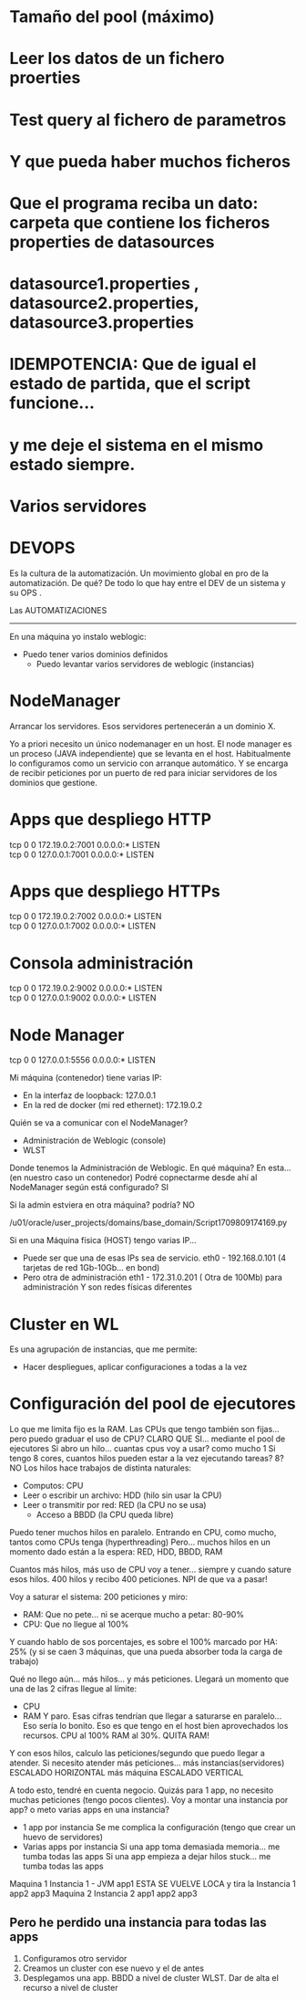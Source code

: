 # Tamaño del pool (máximo)
# Leer los datos de un fichero proerties
# Test query al fichero de parametros
# Y que pueda haber muchos ficheros
# Que el programa reciba un dato: carpeta que contiene los ficheros properties de datasources
# datasource1.properties , datasource2.properties, datasource3.properties
# IDEMPOTENCIA: Que de igual el estado de partida, que el script funcione...
# y me deje el sistema en el mismo estado siempre.

# Varios servidores


# DEVOPS

Es la cultura de la automatización.
Un movimiento global en pro de la automatización.
De qué? De todo lo que hay entre el DEV de un sistema y su OPS .

Las AUTOMATIZACIONES


---

En una máquina yo instalo weblogic:
- Puedo tener varios dominios definidos
    - Puedo levantar varios servidores de weblogic (instancias)

# NodeManager

Arrancar los servidores.
Esos servidores pertenecerán a un dominio X.

Yo a priori necesito un único nodemanager en un host.
El node manager es un proceso (JAVA independiente) que se levanta en el host.
Habitualmente lo configuramos como un servicio con arranque automático.
Y se encarga de recibir peticiones por un puerto de red para iniciar servidores de los dominios que gestione.


# Apps que despliego HTTP
tcp        0      0 172.19.0.2:7001         0.0.0.0:*               LISTEN     
tcp        0      0 127.0.0.1:7001          0.0.0.0:*               LISTEN     

# Apps que despliego HTTPs
tcp        0      0 172.19.0.2:7002         0.0.0.0:*               LISTEN     
tcp        0      0 127.0.0.1:7002          0.0.0.0:*               LISTEN     

# Consola administración
tcp        0      0 172.19.0.2:9002         0.0.0.0:*               LISTEN     
tcp        0      0 127.0.0.1:9002          0.0.0.0:*               LISTEN     

# Node Manager
tcp        0      0 127.0.0.1:5556          0.0.0.0:*               LISTEN     

Mi máquina (contenedor) tiene varias IP:
- En la interfaz de loopback: 127.0.0.1
- En la red de docker (mi red ethernet): 172.19.0.2

Quién se va a comunicar con el NodeManager?
- Administración de Weblogic (console)
- WLST

Donde tenemos la Administración de Weblogic. En qué máquina? En esta... (en nuestro caso un contenedor)
Podré copnectarme desde ahí al NodeManager según está configurado? SI

Si la admin estviera en otra máquina? podría? NO

/u01/oracle/user_projects/domains/base_domain/Script1709809174169.py


Si en una Máquina física (HOST) tengo varias IP...
- Puede ser que una de esas IPs sea de servicio.   eth0 - 192.168.0.101 (4 tarjetas de red 1Gb-10Gb... en bond)
- Pero otra de administración                      eth1 - 172.31.0.201 ( Otra de 100Mb) para administración
Y son redes físicas diferentes


# Cluster en WL

Es una agrupación de instancias, que me permite: 
- Hacer despliegues, aplicar configuraciones a todas a la vez

# Configuración del pool de ejecutores

Lo que me limita fijo es la RAM.
Las CPUs que tengo también son fijas... pero puedo graduar el uso de CPU? CLARO QUE SI... mediante el pool de ejecutores
Si abro un hilo... cuantas cpus voy a usar? como mucho 1
Si tengo 8 cores, cuantos hilos pueden estar a la vez ejecutando tareas? 8? NO
Los hilos hace trabajos de distinta naturales:
- Computos: CPU
- Leer o escribir un archivo: HDD (hilo sin usar la CPU)
- Leer o transmitir por red: RED (la CPU no se usa)
    - Acceso a BBDD (la CPU queda libre)

Puedo tener muchos hilos en paralelo. Entrando en CPU, como mucho, tantos como CPUs tenga (hyperthreading)
Pero... muchos hilos en un momento dado están a la espera: RED, HDD, BBDD, RAM

Cuantos más hilos, más uso de CPU voy a tener... siempre y cuando sature esos hilos.
400 hilos y recibo 400 peticiones. NPI de que va a pasar!

Voy a saturar el sistema:
200 peticiones y miro:
- RAM: Que no pete... ni se acerque mucho a petar: 80-90%
- CPU: Que no llegue al 100%

Y cuando hablo de sos porcentajes, es sobre el 100% marcado por HA: 25% (y si se caen 3 máquinas, que una pueda absorber toda la carga de trabajo)

Qué no llego aún... más hilos... y más peticiones.
Llegará un momento que una de las 2 cifras llegue al límite:
- CPU
- RAM
Y paro.
Esas cifras tendrían que llegar a saturarse en paralelo... Eso sería lo bonito. Eso es que tengo en el host bien aprovechados los recursos.
CPU al 100%
RAM al 30%. QUITA RAM!

Y con esos hilos, calculo las peticiones/segundo que puedo llegar a atender.
Si necesito atender más peticiones... más instancias(servidores) ESCALADO HORIZONTAL
                                      más máquina                ESCALADO VERTICAL
                                      
A todo esto, tendré en cuenta negocio. Quizás para 1 app, no necesito muchas peticiones (tengo pocos clientes).
Voy a montar una instancia por app? o meto varias apps en una instancia?
- 1 app por instancia
    Se me complica la configuración (tengo que crear un huevo de servidores)
- Varias apps por instancia
    Si una app toma demasiada memoria... me tumba todas las apps
    Si una app empieza a dejar hilos stuck... me tumba todas las apps


Maquina 1
    Instancia 1 - JVM 
        app1 ESTA SE VUELVE LOCA y tira la Instancia 1
        app2
        app3
Maquina 2
    Instancia 2
        app1
        app2
        app3

Pero he perdido una instancia para todas las apps
---

1. Configuramos otro servidor
2. Creamos un cluster con ese nuevo y el de antes
3. Desplegamos una app. BBDD a nivel de cluster
WLST. Dar de alta el recurso a nivel de cluster